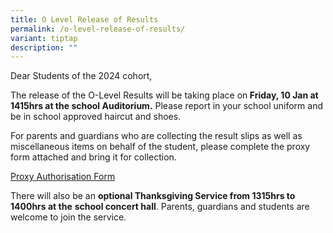 ```yaml
---
title: O Level Release of Results
permalink: /o-level-release-of-results/
variant: tiptap
description: ""
---
```

<p>Dear Students of the&nbsp;2024 cohort,</p>
<p>The release of the O-Level Results will be taking place&nbsp;on<strong> Friday, 10 Jan at 1415hrs&nbsp;at the school Auditorium.</strong> Please
report in your school uniform and be in school approved haircut and shoes.&nbsp;</p>
<p>For parents and guardians who are collecting the result slips as well
as miscellaneous items on behalf&nbsp;of the student, please complete the
proxy form attached and bring it for collection.</p>
<p><a href="/files/Proxy_Authorisation_Form.pdf" rel="noopener nofollow" target="_blank">Proxy Authorisation Form</a>
</p>
<p>There will also be an <strong>optional Thanksgiving Service from 1315hrs&nbsp;to 1400hrs at the</strong>  <strong>school concert hall</strong>.
Parents, guardians and students are welcome to join the service.</p>